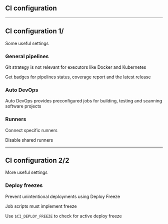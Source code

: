 <!-- .slide: id="gitlab_ci_configuration" class="vertical-center" -->

<i class="fa-duotone fa-calendar-clock fa-8x fa-duotone-colors" style="float: right; color: grey;"></i>

## CI configuration

---

## CI configuration 1/

Some useful settings

### General pipelines

Git strategy is not relevant for executors like Docker and Kubernetes

Get badges for pipelines status, coverage report and the latest release

### Auto DevOps

Auto DevOps [](https://docs.gitlab.com/ee/topics/autodevops/) provides preconfigured jobs for building, testing and scanning software projects

### Runners [<i class="fa-solid fa-arrow-right-to-bracket"></i>](#/gitlab_runners)

Connect specific runners

Disable shared runners

---

## CI configuration 2/2

More useful settings

### Deploy freezes

Prevent unintentional deployments using Deploy Freeze [](https://docs.gitlab.com/ee/user/project/releases/index.html#prevent-unintentional-releases-by-setting-a-deploy-freeze)

Job scripts must implement freeze

Use `$CI_DEPLOY_FREEZE` to check for active deploy freeze
